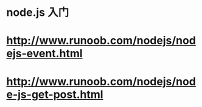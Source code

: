 # node.js 入门
# http://www.runoob.com/nodejs/nodejs-event.html
# http://www.runoob.com/nodejs/node-js-get-post.html
